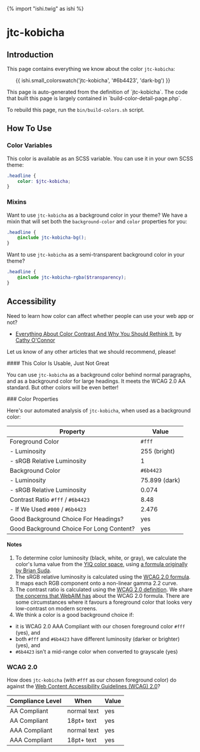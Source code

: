{% import "ishi.twig" as ishi %}
# jtc-kobicha

## Introduction

This page contains everything we know about the color `jtc-kobicha`:

<div class="grid">
    <div class="cell">
        <div class="swatch">
            <ul>
                {{ ishi.small_colorswatch('jtc-kobicha', '#6b4423', 'dark-bg') }}
            </ul>
        </div>
    </div>
</div>

<div class="callout callout--info" markdown="1">
This page is auto-generated from the definition of `jtc-kobicha`. The code that built this page is largely contained in `build-color-detail-page.php`.

To rebuild this page, run the `bin/build-colors.sh` script.
</div>

## How To Use

### Color Variables

This color is available as an SCSS variable. You can use it in your own SCSS theme:

```scss
.headline {
    color: $jtc-kobicha;
}
```

### Mixins

Want to use `jtc-kobicha` as a background color in your theme? We have a mixin that will set both the `background-color` and `color` properties for you:

```scss
.headline {
    @include jtc-kobicha-bg();
}
```

Want to use `jtc-kobicha` as a semi-transparent background color in your theme?

```scss
.headline {
    @include jtc-kobicha-rgba($transparency);
}
```

## Accessibility

Need to learn how color can affect whether people can use your web app or not?

* [Everything About Color Contrast And Why You Should Rethink It](https://www.smashingmagazine.com/2014/10/color-contrast-tips-and-tools-for-accessibility/), by [Cathy O'Connor](http://www.twitter.com/cagocon)

Let us know of any other articles that we should recommend, please!
<div class="callout callout--warning" markdown="1">
#### This Color Is Usable, Just Not Great

You can use `jtc-kobicha` as a background color behind normal paragraphs, and as a background color for large headings. It meets the WCAG 2.0 AA standard. But other colors will be even better!
</div>
### Color Properties

Here's our automated analysis of `jtc-kobicha`, when used as a background color:

Property | Value
---------|------
Foreground Color | `#fff`
- Luminosity | 255 (bright)
- sRGB Relative Luminosity | 1
Background Color | `#6b4423`
- Luminosity | 75.899 (dark)
- sRGB Relative Luminosity | 0.074
Contrast Ratio `#fff` / `#6b4423` | 8.48
- If We Used `#000` / `#6b4423` | 2.476
Good Background Choice For Headings? | yes
Good Background Choice For Long Content? | yes

#### Notes

1. To determine color luminosity (black, white, or gray), we calculate the color's luma value from the [YIQ color space](https://en.wikipedia.org/wiki/YIQ), using [a formula originally by Brian Suda](https://24ways.org/2010/calculating-color-contrast/).
1. The sRGB relative luminosity is calculated using the [WCAG 2.0 formula](https://www.w3.org/TR/WCAG20/#relativeluminancedef). It maps each RGB component onto a non-linear gamma 2.2 curve.
1. The contrast ratio is calculated using the [WCAG 2.0 definition](https://www.w3.org/TR/2008/REC-WCAG20-20081211/#contrast-ratiodef). We share [the concerns that WebAIM has](http://webaim.org/blog/wcag-2-1-feedback/) about the WCAG 2.0 formula. There are some circumstances where it favours a foreground color that looks very low-contrast on modern screens.
1. We think a color is a good background choice if:
  - it is WCAG 2.0 AAA Compliant with our chosen foreground color `#fff` (yes), and
  - both `#fff` and `#6b4423` have different luminosity (darker or brighter) (yes), and
  - `#6b4423` isn't a mid-range color when converted to grayscale (yes)

### WCAG 2.0

How does `jtc-kobicha` (with `#fff` as our chosen foreground color) do against the [Web Content Accessibility Guidelines (WCAG) 2.0](https://www.w3.org/TR/WCAG20/)?

Compliance Level | When | Value
-----------------|------|------
AA Compliant | normal text | yes
AA Compliant | 18pt+ text | yes
AAA Compliant | normal text | yes
AAA Compliant | 18pt+ text | yes